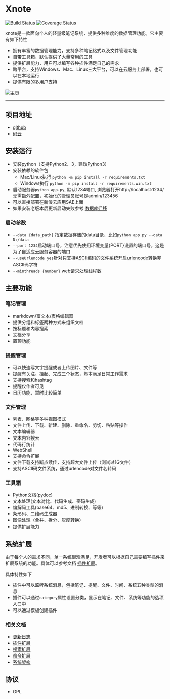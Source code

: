 # Xnote

[![Build Status](https://travis-ci.org/xupingmao/xnote.svg?branch=master)](https://travis-ci.org/xupingmao/xnote)
[![Coverage Status](https://coveralls.io/repos/github/xupingmao/xnote/badge.svg?branch=master)](https://coveralls.io/github/xupingmao/xnote?branch=master)

xnote是一款面向个人的轻量级笔记系统，提供多种维度的数据管理功能。它主要有如下特性

- 拥有丰富的数据管理能力，支持多种笔记格式以及文件管理功能
- 自带工具箱，默认提供了大量常用的工具
- 提供扩展能力，用户可以编写各种插件满足自己的需求
- 跨平台，支持Windows、Mac、Linux三大平台，可以在云服务上部署，也可以在本地运行
- 提供有限的多用户支持

![主页](https://git.oschina.net/xupingmao/xnote/raw/master/screenshots/xnote_v2.3_home.png)

-----
## 项目地址
- [github](https://github.com/xupingmao/xnote)
- [码云](https://gitee.com/xupingmao/xnote)


## 安装运行
- 安装python（支持Python2、3，建议Python3）
- 安装依赖的软件包
    - Mac/Linux执行 ```python -m pip install -r requirements.txt```
    - Windows执行 `python -m pip install -r requirements.win.txt`
- 启动服务器`python app.py`, 默认1234端口, 浏览器打开http://localhost:1234/ 无需额外配置，初始化的管理员账号是admin/123456
- 可以直接部署在新浪云应用SAE上面
- 如果安装老版本后更新启动失败参考 [数据库迁移](./docs/db_migrate.md)

### 启动参数
- `--data {data_path}` 指定数据存储的data目录，比如`python app.py --data D:/data`
- `--port 1234`启动端口号，注意优先使用环境变量{PORT}设置的端口号，这是为了自适应云服务容器的端口
- `--useUrlencode yes`针对只支持ASCII编码的文件系统开启urlencode转换非ASCII码字符
- `--minthreads {number}` web请求处理线程数


## 主要功能

### 笔记管理
- markdown/富文本/表格编辑器
- 提供分组和标签两种方式来组织文档
- 按标题和内容搜索
- 文档分享
- 置顶功能

### 提醒管理
- 可以快速写文字提醒或者上传图片、文件等
- 提醒有关注、挂起、完成三个状态，基本满足日常工作需求
- 支持搜索和hashtag
- 提醒仅作者可见
- 日历功能，暂时比较简单

### 文件管理
- 列表、网格等多种视图模式
- 文件上传、下载、新建、删除、重命名、剪切、粘贴等操作
- 文本编辑器
- 文本内容搜索
- 代码行统计
- WebShell
- 支持命令扩展
- 文件下载支持断点续传，支持超大文件上传（测试过1G文件）
- 支持ASCII码文件系统，通过urlencode对文件名转码

### 工具箱
- Python文档(pydoc)
- 文本处理(文本对比、代码生成、密码生成)
- 编解码工具(base64、md5、进制转换、等等)
- 条形码、二维码生成器
- 图像处理（合并、拆分、灰度转换）
- 提供扩展能力

## 系统扩展

由于每个人的需求不同，单一系统很难满足，开发者可以根据自己需要编写插件来扩展系统的功能。具体可以参考文档 [插件扩展](./docs/plugins.md)。

具体特性如下

- 插件中可以监听系统消息，包括笔记、提醒、文件、时间、系统五种类型的消息
- 插件可以通过`category`属性设置分类，显示在笔记、文件、系统等功能的选项入口中
- 可以通过模板创建插件

### 相关文档
- [更新日志](./docs/changelog.md)
- [插件扩展](./docs/plugins.md)
- [搜索扩展](./docs/search_extension.md)
- [命令扩展](./docs/commands.md)
- [系统架构](./docs/architecture.md)

## 协议

- GPL

